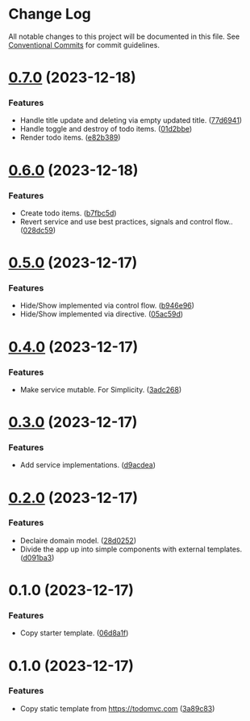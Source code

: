# Change Log

All notable changes to this project will be documented in this file.
See [Conventional Commits](https://conventionalcommits.org) for commit guidelines.

# [0.7.0](https://github.com/lean-ng/training/compare/todomvc@0.6.0...todomvc@0.7.0) (2023-12-18)

### Features

- Handle title update and deleting via empty updated title. ([77d6941](https://github.com/lean-ng/training/commit/77d6941964b802c8256722f9456b8f2dffcd0c54))
- Handle toggle and destroy of todo items. ([01d2bbe](https://github.com/lean-ng/training/commit/01d2bbef7295baa4bbe1bab328e8ef35c829f36c))
- Render todo items. ([e82b389](https://github.com/lean-ng/training/commit/e82b389e9fc8e456d353c1b98987069eb3a80cd4))

# [0.6.0](https://github.com/lean-ng/training/compare/todomvc@0.5.0...todomvc@0.6.0) (2023-12-18)

### Features

- Create todo items. ([b7fbc5d](https://github.com/lean-ng/training/commit/b7fbc5d54c23efc7f01402a3ebaba10c4840567b))
- Revert service and use best practices, signals and control flow.. ([028dc59](https://github.com/lean-ng/training/commit/028dc59e32a19a3750df667bb1597e1bf470b82e))

# [0.5.0](https://github.com/lean-ng/training/compare/todomvc@0.4.0...todomvc@0.5.0) (2023-12-17)

### Features

- Hide/Show implemented via control flow. ([b946e96](https://github.com/lean-ng/training/commit/b946e9692154f07cd09d3e82f30a40f5d26d45e2))
- Hide/Show implemented via directive. ([05ac59d](https://github.com/lean-ng/training/commit/05ac59dafe66cc2bf6f7529bf82ec7246cd7b41b))

# [0.4.0](https://github.com/lean-ng/training/compare/todomvc@0.3.0...todomvc@0.4.0) (2023-12-17)

### Features

- Make service mutable. For Simplicity. ([3adc268](https://github.com/lean-ng/training/commit/3adc268e05bab36e90211ab9611c08b1ea8f5ac6))

# [0.3.0](https://github.com/lean-ng/training/compare/todomvc@0.2.0...todomvc@0.3.0) (2023-12-17)

### Features

- Add service implementations. ([d9acdea](https://github.com/lean-ng/training/commit/d9acdea7b789984ef82dcaced77fd370e48fa6ce))

# [0.2.0](https://github.com/lean-ng/training/compare/todomvc@0.1.0...todomvc@0.2.0) (2023-12-17)

### Features

- Declaire domain model. ([28d0252](https://github.com/lean-ng/training/commit/28d025238d7fdc96bd9710d7c74d58f7d8f0ffbe))
- Divide the app up into simple components with external templates. ([d091ba3](https://github.com/lean-ng/training/commit/d091ba3d34219b1171d68513fa0bcf57e2ad7769))

# 0.1.0 (2023-12-17)

### Features

- Copy starter template. ([06d8a1f](https://github.com/lean-ng/training/commit/06d8a1f001bb1089198386e1349a0044ec26c5ae))

# 0.1.0 (2023-12-17)

### Features

- Copy static template from https://todomvc.com ([3a89c83](https://github.com/lean-ng/training/commit/3a89c831b751947100ba044d6a5802a3087b088d))
